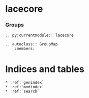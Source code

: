 # lacecore


### Groups

```eval_rst
.. py:currentmodule:: lacecore

.. autoclass:: GroupMap
    :members:
```


# Indices and tables

```eval_rst
* :ref:`genindex`
* :ref:`modindex`
* :ref:`search`
```
